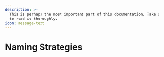 ```yaml
---
description: >-
  This is perhaps the most important part of this documentation. Take some time
  to read it thoroughly.
icon: message-text
---
```


# Naming Strategies

